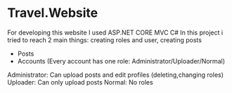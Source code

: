 # Travel.Website

For developing this website I used ASP.NET CORE MVC C#
In this project i tried to reach 2 main things: creating roles and user, creating posts
- Posts
- Accounts (Every account has one role: Administrator/Uploader/Normal)

Administrator: Can upload posts and edit profiles (deleting,changing roles)
Uploader: Can only upload posts
Normal: No roles





